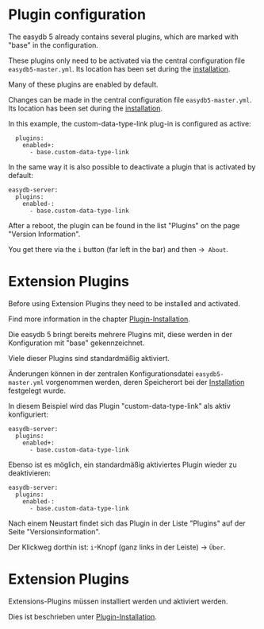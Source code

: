 # Plugin configuration

The easydb 5 already contains several plugins, which are marked with "base" in the configuration.

These plugins only need to be activated via the central configuration file `easydb5-master.yml`. Its location has been set during the [installation](/sysadmin/installation/installation.html#mount).

Many of these plugins are enabled by default.

Changes can be made in the central configuration file `easydb5-master.yml`. Its location has been set during the [installation](/sysadmin/installation/installation.html#mount).

In this example, the custom-data-type-link plug-in is configured as active:

~~~~
  plugins:
    enabled+:
      - base.custom-data-type-link
~~~~

In the same way it is also possible to deactivate a plugin that is activated by default:

~~~~
easydb-server:
  plugins:
    enabled-:
      - base.custom-data-type-link
~~~~


After a reboot, the plugin can be found in the list "Plugins" on the page "Version Information".

You get there via the `i` button (far left in the bar) and then ->` About`.


# Extension Plugins

Before using Extension Plugins they need to be installed and activated.

Find more information in the chapter [Plugin-Installation](/sysadmin/plugin/plugin.html).

Die easydb 5 bringt bereits mehrere Plugins mit, diese werden in der Konfiguration mit "base" gekennzeichnet.

Viele dieser Plugins sind standardmäßig aktiviert.

Änderungen können in der zentralen Konfigurationsdatei `easydb5-master.yml` vorgenommen werden, deren Speicherort bei der [Installation](/sysadmin/installation/installation.html#anpassungen) festgelegt wurde.

In diesem Beispiel wird das Plugin "custom-data-type-link" als aktiv konfiguriert:

~~~~
easydb-server:
  plugins:
    enabled+:
      - base.custom-data-type-link
~~~~

Ebenso ist es möglich, ein standardmäßig aktiviertes Plugin wieder zu deaktivieren:

~~~~
easydb-server:
  plugins:
    enabled-:
      - base.custom-data-type-link
~~~~

Nach einem Neustart findet sich das Plugin in der Liste "Plugins" auf der Seite "Versionsinformation".

Der Klickweg dorthin ist: `i`-Knopf (ganz links in der Leiste) -> `Über`.

# Extension Plugins

Extensions-Plugins müssen installiert werden und aktiviert werden.

Dies ist beschrieben unter [Plugin-Installation](/sysadmin/plugin/plugin.html).
